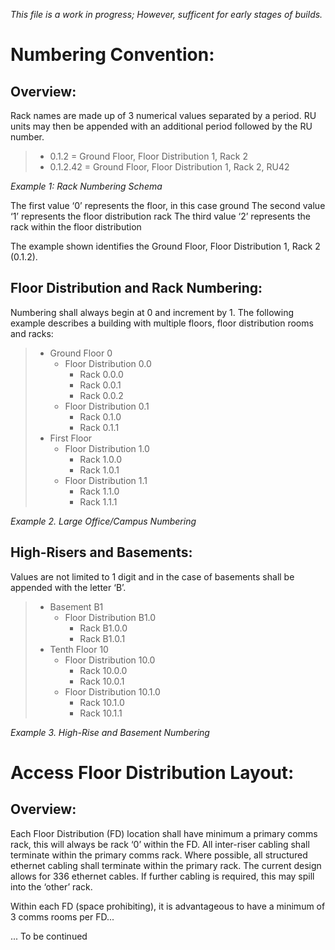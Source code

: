 *This file is a work in progress; However, sufficent for early stages of builds.*


<h1>Numbering Convention: </h1> 

<h2>Overview:</h2>

Rack names are made up of 3 numerical values separated by a period. RU units may then be appended with an additional period followed by the RU number.

> - 0.1.2 = Ground Floor, Floor Distribution 1, Rack 2
> - 0.1.2.42 = Ground Floor, Floor Distribution 1, Rack 2, RU42

*Example 1: Rack Numbering Schema*

The first value ‘0’ represents the floor, in this case ground 
The second value ‘1’ represents the floor distribution rack
The third value ‘2’ represents the rack within the floor distribution

The example shown identifies the Ground Floor, Floor Distribution 1, Rack 2 (0.1.2).


<h2>Floor Distribution and Rack Numbering:</h2>

Numbering shall always begin at 0 and increment by 1. The following example describes a building with multiple floors, floor distribution rooms and racks:

> - Ground Floor 0
>    - Floor Distribution 0.0
>      - Rack 0.0.0 
>      - Rack 0.0.1
>      - Rack 0.0.2
>    - Floor Distribution 0.1
>      - Rack 0.1.0
>      - Rack 0.1.1
> - First Floor
>   - Floor Distribution 1.0
>     - Rack 1.0.0
>     - Rack 1.0.1
>   - Floor Distribution 1.1
>     - Rack 1.1.0
>     - Rack 1.1.1

*Example 2. Large Office/Campus Numbering*


<h2>High-Risers and Basements: </h2>

Values are not limited to 1 digit and in the case of basements shall be appended with the letter ‘B’.

> - Basement B1 
>   - Floor Distribution B1.0
>     - Rack B1.0.0
>     - Rack B1.0.1
> - Tenth Floor	10
>   - Floor Distribution 10.0
>     - Rack 10.0.0
>     - Rack 10.0.1
>   - Floor Distribution 10.1.0
>     - Rack 10.1.0
>     - Rack 10.1.1

*Example 3. High-Rise and Basement Numbering*


<h1>Access Floor Distribution Layout:</h1>

<h2>Overview:</h2>

Each Floor Distribution (FD) location shall have minimum a primary comms rack, this will always be rack ‘0’ within the FD. All inter-riser cabling shall terminate within the primary comms rack. Where possible, all structured ethernet cabling shall terminate within the primary rack. The current design allows for 336 ethernet cables. If further cabling is required, this may spill into the ‘other’ rack. 

Within each FD (space prohibiting), it is advantageous to have a minimum of 3 comms rooms per FD...

... To be continued




